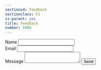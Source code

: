 ```yaml
---
sectionid: feedback
sectionclass: h1
is-parent: yes
title: Feedback
number: 5000
---
```


<div class="form">
	<form action="https://formspree.io/info@codeforaotearoa.org"
	      method="POST">
	    Name
	    <input type="text" name="name">
	    <br>
	    Email
	    <input type="email" name="_replyto">
	    <br>
	    Message
	    <textarea type="text" name="message"></textarea>
	    <input type="submit" value="Send">
	</form>
</div>
